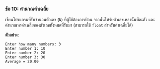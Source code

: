 ### ข้อ 10: คำนวณค่าเฉลี่ย

เขียนโปรแกรมที่รับจำนวนตัวเลข (`N`) ที่ผู้ใช้ต้องการป้อน จากนั้นให้รับตัวเลขเหล่านั้นทีละตัว และคำนวณหาค่าเฉลี่ยของตัวเลขทั้งหมดที่รับมา (สามารถใช้ `float` สำหรับค่าเฉลี่ยได้)

**ตัวอย่าง:**

```
Enter how many numbers: 3
Enter number 1: 10
Enter number 2: 20
Enter number 3: 30
Average = 20.00

```